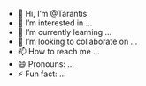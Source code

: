 - 👋 Hi, I’m @Tarantis
- 👀 I’m interested in ...
- 🌱 I’m currently learning ...
- 💞️ I’m looking to collaborate on ...
- 📫 How to reach me ...
- 😄 Pronouns: ...
- ⚡ Fun fact: ...

<!---
Tarantis/Tarantis is a ✨ special ✨ repository because its `README.md` (this file) appears on your GitHub profile.
You can click the Preview link to take a look at your changes.
--->
